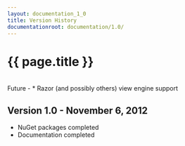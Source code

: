 ```yaml
---
layout: documentation_1_0
title: Version History
documentationroot: documentation/1.0/
---
```

{{ page.title }}
=
<br/>
Future
-
* Razor (and possibly others) view engine support

Version 1.0 - November 6, 2012
-
* NuGet packages completed
* Documentation completed